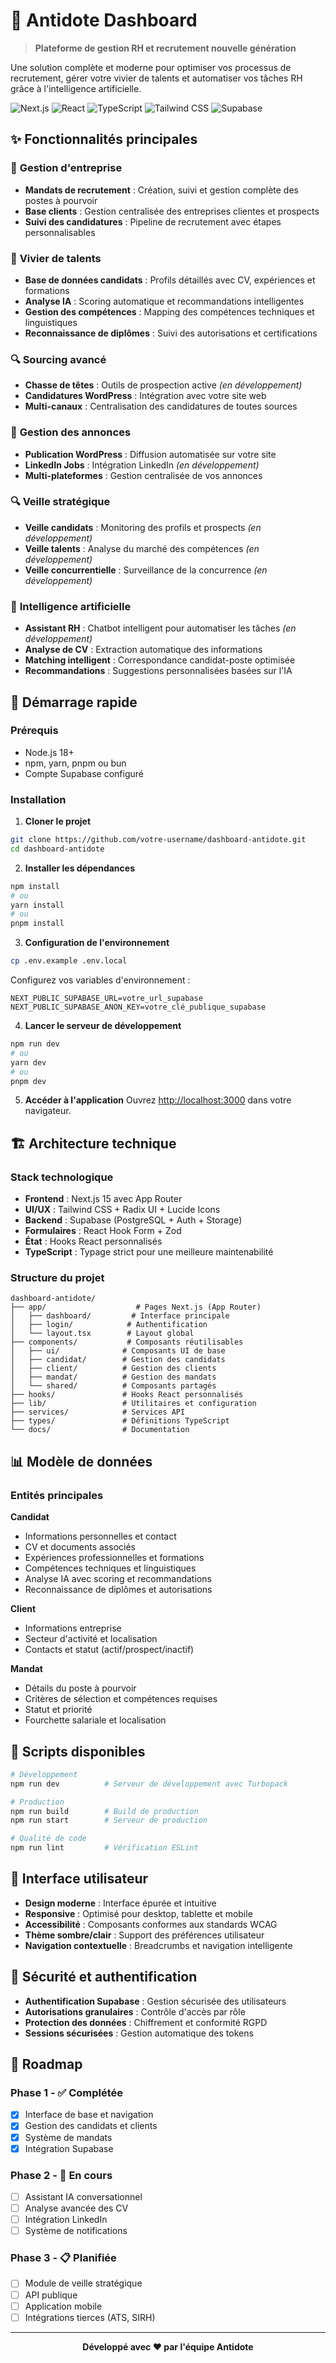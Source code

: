 # 🎯 Antidote Dashboard

> **Plateforme de gestion RH et recrutement nouvelle génération**

Une solution complète et moderne pour optimiser vos processus de recrutement, gérer votre vivier de talents et automatiser vos tâches RH grâce à l'intelligence artificielle.

![Next.js](https://img.shields.io/badge/Next.js-15.5.6-black?style=flat-square&logo=next.js)
![React](https://img.shields.io/badge/React-19.1.0-blue?style=flat-square&logo=react)
![TypeScript](https://img.shields.io/badge/TypeScript-5.0-blue?style=flat-square&logo=typescript)
![Tailwind CSS](https://img.shields.io/badge/Tailwind-4.0-38B2AC?style=flat-square&logo=tailwind-css)
![Supabase](https://img.shields.io/badge/Supabase-2.75.1-green?style=flat-square&logo=supabase)

## ✨ Fonctionnalités principales

### 🏢 **Gestion d'entreprise**

- **Mandats de recrutement** : Création, suivi et gestion complète des postes à pourvoir
- **Base clients** : Gestion centralisée des entreprises clientes et prospects
- **Suivi des candidatures** : Pipeline de recrutement avec étapes personnalisables

### 👥 **Vivier de talents**

- **Base de données candidats** : Profils détaillés avec CV, expériences et formations
- **Analyse IA** : Scoring automatique et recommandations intelligentes
- **Gestion des compétences** : Mapping des compétences techniques et linguistiques
- **Reconnaissance de diplômes** : Suivi des autorisations et certifications

### 🔍 **Sourcing avancé**

- **Chasse de têtes** : Outils de prospection active _(en développement)_
- **Candidatures WordPress** : Intégration avec votre site web
- **Multi-canaux** : Centralisation des candidatures de toutes sources

### 📢 **Gestion des annonces**

- **Publication WordPress** : Diffusion automatisée sur votre site
- **LinkedIn Jobs** : Intégration LinkedIn _(en développement)_
- **Multi-plateformes** : Gestion centralisée de vos annonces

### 🔍 **Veille stratégique**

- **Veille candidats** : Monitoring des profils et prospects _(en développement)_
- **Veille talents** : Analyse du marché des compétences _(en développement)_
- **Veille concurrentielle** : Surveillance de la concurrence _(en développement)_

### 🤖 **Intelligence artificielle**

- **Assistant RH** : Chatbot intelligent pour automatiser les tâches _(en développement)_
- **Analyse de CV** : Extraction automatique des informations
- **Matching intelligent** : Correspondance candidat-poste optimisée
- **Recommandations** : Suggestions personnalisées basées sur l'IA

## 🚀 Démarrage rapide

### Prérequis

- Node.js 18+
- npm, yarn, pnpm ou bun
- Compte Supabase configuré

### Installation

1. **Cloner le projet**

```bash
git clone https://github.com/votre-username/dashboard-antidote.git
cd dashboard-antidote
```

2. **Installer les dépendances**

```bash
npm install
# ou
yarn install
# ou
pnpm install
```

3. **Configuration de l'environnement**

```bash
cp .env.example .env.local
```

Configurez vos variables d'environnement :

```env
NEXT_PUBLIC_SUPABASE_URL=votre_url_supabase
NEXT_PUBLIC_SUPABASE_ANON_KEY=votre_clé_publique_supabase
```

4. **Lancer le serveur de développement**

```bash
npm run dev
# ou
yarn dev
# ou
pnpm dev
```

5. **Accéder à l'application**
   Ouvrez [http://localhost:3000](http://localhost:3000) dans votre navigateur.

## 🏗️ Architecture technique

### Stack technologique

- **Frontend** : Next.js 15 avec App Router
- **UI/UX** : Tailwind CSS + Radix UI + Lucide Icons
- **Backend** : Supabase (PostgreSQL + Auth + Storage)
- **Formulaires** : React Hook Form + Zod
- **État** : Hooks React personnalisés
- **TypeScript** : Typage strict pour une meilleure maintenabilité

### Structure du projet

```
dashboard-antidote/
├── app/                    # Pages Next.js (App Router)
│   ├── dashboard/         # Interface principale
│   ├── login/            # Authentification
│   └── layout.tsx        # Layout global
├── components/           # Composants réutilisables
│   ├── ui/              # Composants UI de base
│   ├── candidat/        # Gestion des candidats
│   ├── client/          # Gestion des clients
│   ├── mandat/          # Gestion des mandats
│   └── shared/          # Composants partagés
├── hooks/               # Hooks React personnalisés
├── lib/                 # Utilitaires et configuration
├── services/            # Services API
├── types/               # Définitions TypeScript
└── docs/                # Documentation
```

## 📊 Modèle de données

### Entités principales

**Candidat**

- Informations personnelles et contact
- CV et documents associés
- Expériences professionnelles et formations
- Compétences techniques et linguistiques
- Analyse IA avec scoring et recommandations
- Reconnaissance de diplômes et autorisations

**Client**

- Informations entreprise
- Secteur d'activité et localisation
- Contacts et statut (actif/prospect/inactif)

**Mandat**

- Détails du poste à pourvoir
- Critères de sélection et compétences requises
- Statut et priorité
- Fourchette salariale et localisation

## 🔧 Scripts disponibles

```bash
# Développement
npm run dev          # Serveur de développement avec Turbopack

# Production
npm run build        # Build de production
npm run start        # Serveur de production

# Qualité de code
npm run lint         # Vérification ESLint
```

## 🎨 Interface utilisateur

- **Design moderne** : Interface épurée et intuitive
- **Responsive** : Optimisé pour desktop, tablette et mobile
- **Accessibilité** : Composants conformes aux standards WCAG
- **Thème sombre/clair** : Support des préférences utilisateur
- **Navigation contextuelle** : Breadcrumbs et navigation intelligente

## 🔐 Sécurité et authentification

- **Authentification Supabase** : Gestion sécurisée des utilisateurs
- **Autorisations granulaires** : Contrôle d'accès par rôle
- **Protection des données** : Chiffrement et conformité RGPD
- **Sessions sécurisées** : Gestion automatique des tokens

## 🚀 Roadmap

### Phase 1 - ✅ Complétée

- [x] Interface de base et navigation
- [x] Gestion des candidats et clients
- [x] Système de mandats
- [x] Intégration Supabase

### Phase 2 - 🚧 En cours

- [ ] Assistant IA conversationnel
- [ ] Analyse avancée des CV
- [ ] Intégration LinkedIn
- [ ] Système de notifications

### Phase 3 - 📋 Planifiée

- [ ] Module de veille stratégique
- [ ] API publique
- [ ] Application mobile
- [ ] Intégrations tierces (ATS, SIRH)

---

<div align="center">
  <strong>Développé avec ❤️ par l'équipe Antidote</strong>
</div>
